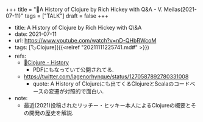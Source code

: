 +++
title = "🎤A History of Clojure by Rich Hickey with Q\&A - V. Meilas(2021-07-11)"
tags = ["TALK"]
draft = false
+++

-   title: A History of Clojure by Rich Hickey with Q\\&A
-   date: 2021-07-11
-   url: <https://www.youtube.com/watch?v=nD-QHbRWcoM>
-   tags: [🏷Clojure]({{<relref "20211111225741.md#" >}})
-   refs:
    -   [🔗Clojure - History](https://clojure.org/about/history)
        -   PDFにもなっていて公開されてる.
    -   <https://twitter.com/lagenorhynque/status/1270587892780331008>
        -   quote: A History of Clojureにも出てくるClojureとScalaのコードベースの変遷が対照的で面白い.
-   note:
    -   最近(2021)投稿されたリッチー・ヒッキー本人によるClojureの概要とその開発の歴史を解説.
